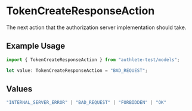 # TokenCreateResponseAction

The next action that the authorization server implementation should take.

## Example Usage

```typescript
import { TokenCreateResponseAction } from "authlete-test/models";

let value: TokenCreateResponseAction = "BAD_REQUEST";
```

## Values

```typescript
"INTERNAL_SERVER_ERROR" | "BAD_REQUEST" | "FORBIDDEN" | "OK"
```
